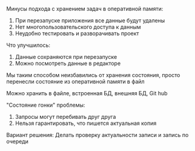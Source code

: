 Минусы подхода с хранением задач в оперативной памяти:
1) При перезапуске приложения все данные будут удалены
2) Нет многопользовательского доступа к данным
3) Неудобно тестировать и разворачивать проект

Что улучшилось:
1) Данные сохраняются при перезапуске
2) Можно посмотреть данные в редакторе

Мы таким способом неизбавились от хранения состояния, просто перенесли состояние из оперативной памяти в файл

Можно хранить в файле, встроенная БД, внешняя БД, Git hub

"Состояние гонки" проблемы:
1) Запросы могут перебивать друг друга
2) Нельзя гарантировать, что пишется актуальная копия

Вариант решения:
Делать проверку актуальности записи и запись по очереди
